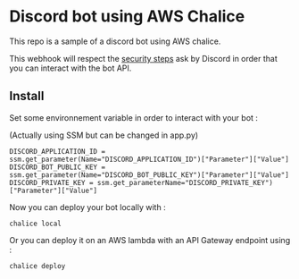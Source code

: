 # Discord bot using AWS Chalice

This repo is a sample of a discord bot using AWS chalice.

This webhook will respect the [security steps](https://discord.com/developers/docs/interactions/receiving-and-responding#security-and-authorization) ask by Discord in order that you can interact with the bot API.


## Install

Set some environnement variable in order to interact with your bot :

(Actually using SSM but can be changed in app.py)

```
DISCORD_APPLICATION_ID = ssm.get_parameter(Name="DISCORD_APPLICATION_ID")["Parameter"]["Value"]  
DISCORD_BOT_PUBLIC_KEY = ssm.get_parameter(Name="DISCORD_BOT_PUBLIC_KEY")["Parameter"]["Value"]  
DISCORD_PRIVATE_KEY = ssm.get_parameterName="DISCORD_PRIVATE_KEY")["Parameter"]["Value"]
```

Now you can deploy your bot locally with :

`chalice local`

Or you can deploy it on an AWS lambda with an API Gateway endpoint using :

`chalice deploy`